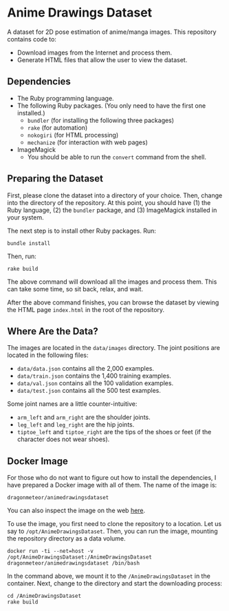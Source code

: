 Anime Drawings Dataset
======================

A dataset for 2D pose estimation of anime/manga images.  This repository contains code to:

  * Download images from the Internet and process them.
  * Generate HTML files that allow the user to view the dataset.

Dependencies
------------

  * The Ruby programming language.
  * The following Ruby packages. (You only need to have the first one installed.)
    * `bundler` (for installing the following three packages)
    * `rake` (for automation)    
    * `nokogiri` (for HTML processing)
    * `mechanize` (for interaction with web pages)
  * ImageMagick
    * You should be able to run the `convert` command from the shell.

Preparing the Dataset
---------------------

First, please clone the dataset into a directory of your choice.  Then, change into the directory of the repository.  At this point, you should have (1) the Ruby language, (2) the `bundler` package, and (3) ImageMagick installed in your system.

The next step is to install other Ruby packages.  Run:

    bundle install

Then, run:

    rake build

The above command will download all the images and process them.  This can take some time, so sit back, relax, and wait.

After the above command finishes, you can browse the dataset by viewing the HTML page `index.html` in the root of the repository.

Where Are the Data?
-------------------

The images are located in the `data/images` directory.  The joint positions are located in the following files:

  * `data/data.json` contains all the 2,000 examples.
  * `data/train.json` contains the 1,400 training examples.
  * `data/val.json` contains all the 100 validation examples.
  * `data/test.json` contains all the 500 test examples.

Some joint names are a little counter-intuitive:

  * `arm_left` and `arm_right` are the shoulder joints.
  * `leg_left` and `leg_right` are the hip joints.
  * `tiptoe_left` and `tiptoe_right` are the tips of the shoes or feet (if the character does not wear shoes).

Docker Image
------------

For those who do not want to figure out how to install the dependencies, I have prepared a Docker image with all of them.  The name of the image is:

    dragonmeteor/animedrawingsdataset

You can also inspect the image on the web [here](https://registry.hub.docker.com/u/dragonmeteor/animedrawingsdataset/).

To use the image, you first need to clone the repository to a location.  Let us say to `/opt/AnimeDrawingsDataset`.  Then, you can run the image, mounting the repository directory as a data volume.  

    docker run -ti --net=host -v /opt/AnimeDrawingsDataset:/AnimeDrawingsDataset dragonmeteor/animedrawingsdataset /bin/bash

In the command above, we mount it to the `/AnimeDrawingsDataset` in the container.  Next, change to the directory and start the downloading process:

    cd /AnimeDrawingsDataset
    rake build